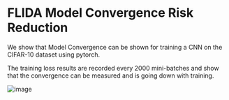 # FLIDA Model Convergence Risk Reduction
We show that Model Convergence can be shown for training a CNN on the CIFAR-10 dataset using pytorch.

The training loss results are recorded every 2000 mini-batches and show that the convergence can be measured and is going down with training. 

![image](https://user-images.githubusercontent.com/39445369/165134800-efe5b0a6-0228-4104-90e9-ea0e65d45646.png)

